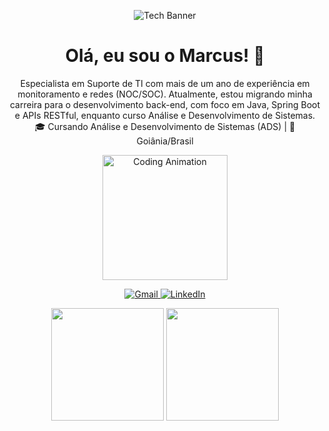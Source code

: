 <p align="center">
  <img src="https://media4.giphy.com/media/v1.Y2lkPTc5MGI3NjExdnhlajNucDU5ZHh3bXBpN2gybmthNnJla292MnZ2cjM0dGk5bzg3dCZlcD12MV9pbnRlcm5hbF9naWZfYnlfaWQmY3Q9Zw/g39FOmrs6c9hxAJ69F/giphy.gif" alt="Tech Banner">
</p>

<h1 align="center">Olá, eu sou o Marcus! 👋</h1>
<p align="center">
    Especialista em Suporte de TI com mais de um ano de experiência em monitoramento e redes (NOC/SOC). Atualmente, estou migrando minha carreira para o desenvolvimento back-end, com foco em Java, Spring Boot e APIs RESTful, enquanto curso Análise e Desenvolvimento de Sistemas.
  <br>
  🎓 Cursando Análise e Desenvolvimento de Sistemas (ADS) | 📍 Goiânia/Brasil
</p>

<p align="center">
  <img src="https://media0.giphy.com/media/v1.Y2lkPTc5MGI3NjExa3FlYzk5NjZzbWkzbWNxa3Z4OTZpYWJ2NnRnY3plYXF3bGg4aGlrYyZlcD12MV9pbnRlcm5hbF9naWZfYnlfaWQmY3Q9Zw/zSErenkP6X0Xpa24MF/giphy.gif" alt="Coding Animation" width="200">
</p>

<p align="center">
  <a href="mailto:marcusdevofc@gmail.com">
    <img src="https://img.shields.io/badge/-Gmail-%23333?style=for-the-badge&logo=gmail&logoColor=white" alt="Gmail">
  </a>
  <a href="https://www.linkedin.com/in/marcus-vinicius-02b60731a/?trk=opento_sprofile_topcard">
    <img src="https://img.shields.io/badge/-LinkedIn-%230077B5?style=for-the-badge&logo=linkedin&logoColor=white" alt="LinkedIn">
  </a>
</p>

<p align="center">
  <img height="180em" src="https://github-readme-stats.vercel.app/api?username=M4RCYZ&show_icons=true&theme=dracula&include_all_commits=true&count_private=true"/>
  <img height="180em" src="https://github-readme-stats.vercel.app/api/top-langs/?username=M4RCYZ&layout=compact&langs_count=7&theme=dracula"/>
</p>
